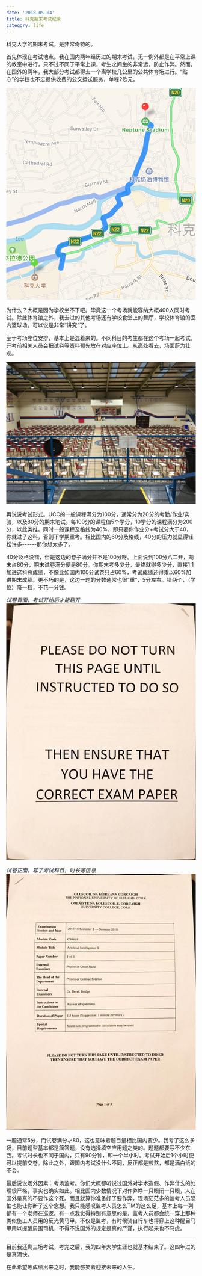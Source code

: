 ```yaml
---
date: '2018-05-04'
title: 科克期末考试纪录
category: life
---
```


科克大学的期末考试，是非常奇特的。

首先体现在考试地点。我在国内两年经历过的期末考试，无一例外都是在平常上课的教室中进行，只不过不同于平常上课，考生之间坐的非常远，防止作弊。然而，在国外的两年，我大部分考试都得去一个离学校几公里的公共体育场进行。“贴心”的学校也不忘提供收费的公交运送服务，单程2欧元。

![map](../assets/images/ucc-final-exam/map.png)

为什么？大概是因为学校坐不下吧。毕竟这一个考场就能容纳大概400人同时考试。除此体育馆之外，我去过的其他考场还有学校食堂上的舞厅，学校体育馆的室内篮球场。可以说是非常“讲究”了。

至于考场座位安排，基本上是混着来的。不同科目的考生都在这个考场一起考试，开考前相关人员会把试卷等资料预先放在对应座位上。从高处看去，场面蔚为壮观。

![exam](../assets/images/ucc-final-exam/exam.JPG)

再说说考试形式。UCC的一般课程满分为100分，通常分为20分的考勤/作业/实验，以及80分的期末笔试。每100分的课程值5个学分，10学分的课程满分为200分，以此类推。同时一般课程及格线为40%，即只要你作业分+考试分大于40，你就过了这科，否则下学期重考。相比国内的60分及格线，40分的压力就显得轻松许多------那你想太多了。

40分及格没错，但是这边的卷子满分并不是100分呀。上面说到100分八二开，期末占80分，期末试卷满分便是80分。你期末考多少分，最终就得多少分，直接1:1加进这科总成绩，不像比如国内100分试卷只占60%，考试成绩还得乘以60%加进期末成绩。更不巧的是，这边一题的分数通常也很“重”，5分左右。错两个，（学位）降一档，不花一分钱。

_试卷背面，考试开始后才能翻开_
![exam-front](../assets/images/ucc-final-exam/exam-front.jpg)

_试卷正面，写了考试科目，时长等信息_
![exam-back](../assets/images/ucc-final-exam/exam-back.jpg)

一题通常5分，而试卷满分才80，这也意味着题目量相比国内要少。我考了这么多场，目前题型基本都是简答题，没有选择填空应用题之类的。题题都要写不少东西。考试时长也不同于国内，只有90分钟，即一个半小时。考试开始后1个小时便可以提前交卷。除此之外，跟国内考试没什么不同，反正都是煎熬，都是满白纸的不会。

最后说说场外因素：考场监考。你们大概都听说过国外对学术造假、作弊什么的处理很严格，事实也确实如此。相比国内少数情况下对作弊睁一只眼闭一只眼，人在国外是真的不要作这个死。而且就算你准备好了要作弊，现场茫茫多的监考人员恐怕也能让你断了这个念想。我只能感叹监考人员怎么TM的这么足，基本上每一列都有一个老师在巡逻。有一点我觉得特别有意思的是，监考人员都会统一穿上那种类似施工人员用的反光黄马甲。不仅是监考，有时候骑自行车也得穿上这种醒目马甲用以提醒周围司机，不得不说国外的规定是真的严谨，执行起来也不马虎。

---

目前我还剩三场考试，考完之后，我的四年大学生涯也就基本结束了。这四年过的是真滴快。

在此希望等成绩出来之时，我能够笑着迎接未来的人生。